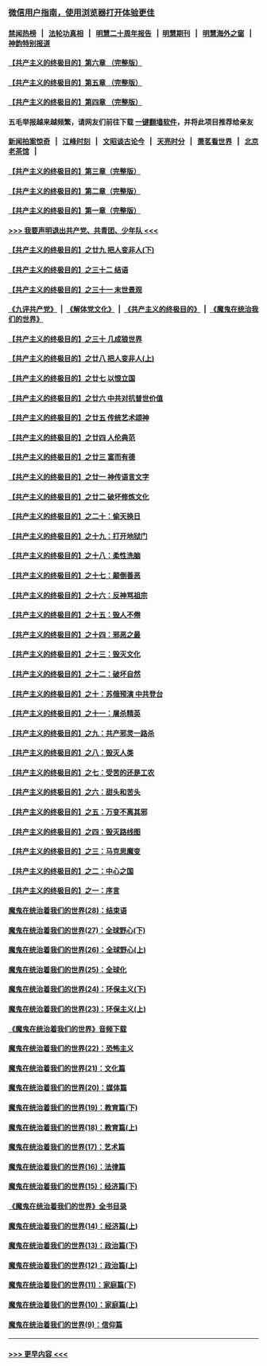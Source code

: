 ### [微信用户指南，使用浏览器打开体验更佳](https://github.com/gfw-breaker/banned-news1/blob/master/indexes/wechat-guide.md?t=0)
#### [禁闻热榜](热点新闻.md?t=0)  &nbsp;&nbsp;|&nbsp;&nbsp; [法轮功真相](https://github.com/gfw-breaker/truth/blob/master/README.md?t=0) &nbsp;&nbsp;|&nbsp;&nbsp; [明慧二十周年报告](https://github.com/gfw-breaker/mh-reports/blob/master/README.md?t=0) &nbsp;&nbsp;|&nbsp;&nbsp;[明慧期刊](https://github.com/gfw-breaker/mh-qikan) &nbsp;&nbsp;|&nbsp;&nbsp; [明慧海外之窗](https://github.com/gfw-breaker/mh-news/blob/master/README.md?t=0) &nbsp;&nbsp;|&nbsp;&nbsp; [神韵特别报道](https://github.com/gfw-breaker/mh-news/blob/master/shenyun.md?t=0)
#### [【共产主义的终极目的】第六章 （完整版）](../pages/nsc422/n11428913.md?t=02160944) 
#### [【共产主义的终极目的】第五章 （完整版）](../pages/nsc422/n11428912.md?t=02160944) 
#### [【共产主义的终极目的】第四章 （完整版）](../pages/nsc422/n11428907.md?t=02160944) 
#### 五毛举报越来越频繁，请网友们前往下载 [一键翻墙软件](https://github.com/gfw-breaker/ssr-accounts)，并将此项目推荐给亲友
#### [新闻拍案惊奇](https://github.com/gfw-breaker/banned-news1/blob/master/pages/link4.md) &nbsp;&nbsp;|&nbsp;&nbsp; [江峰时刻](https://github.com/gfw-breaker/banned-news1/blob/master/pages/link4.md) &nbsp;&nbsp;|&nbsp;&nbsp; [文昭谈古论今](https://github.com/gfw-breaker/banned-news1/blob/master/pages/link4.md) &nbsp;&nbsp;|&nbsp;&nbsp; [天亮时分](https://github.com/gfw-breaker/banned-news1/blob/master/pages/link4.md) &nbsp;&nbsp;|&nbsp;&nbsp; [萧茗看世界](https://github.com/gfw-breaker/banned-news1/blob/master/pages/link4.md) &nbsp;&nbsp;|&nbsp;&nbsp; [北京老茶馆](https://github.com/gfw-breaker/banned-news1/blob/master/pages/link4.md) &nbsp;&nbsp;|&nbsp;&nbsp; 
#### [【共产主义的终极目的】第三章（完整版）](../pages/nsc422/n11428848.md?t=02160944) 
#### [【共产主义的终极目的】第二章（完整版）](../pages/nsc422/n11428831.md?t=02160944) 
#### [【共产主义的终极目的】第一章（完整版）](../pages/nsc422/n11417651.md?t=02160944) 
#### [>>> 我要声明退出共产党、共青团、少年队 <<<](https://github.com/begood0513/goodnews/blob/master/quit/letter.md) 
#### [【共产主义的终极目的】之廿九 把人变非人(下)](../pages/nsc422/n11344140.md?t=02160944) 
#### [【共产主义的终极目的】之三十二 结语](../pages/nsc422/n11360535.md?t=02160944) 
#### [【共产主义的终极目的】之三十一 末世景观](../pages/nsc422/n11351129.md?t=02160944) 
#### [《九评共产党》](https://github.com/begood0513/9ping.md/blob/master/README.md) &nbsp;|&nbsp; [《解体党文化》](../../../../jtdwh.md/blob/master/README.md)  &nbsp;|&nbsp; [《共产主义的终极目的》](../../../../gczydzjmd.md/blob/master/README.md) &nbsp;|&nbsp; [《魔鬼在统治我们的世界》](../../../../mgztzwmdsj.md/blob/master/README.md) 
#### [【共产主义的终极目的】之三十 几成狼世界](../pages/nsc422/n11348280.md?t=02160944) 
#### [【共产主义的终极目的】之廿八 把人变非人(上)](../pages/nsc422/n11340492.md?t=02160944) 
#### [【共产主义的终极目的】之廿七 以恨立国](../pages/nsc422/n11336944.md?t=02160944) 
#### [【共产主义的终极目的】之廿六 中共对抗普世价值](../pages/nsc422/n11324785.md?t=02160944) 
#### [【共产主义的终极目的】之廿五 传统艺术颂神](../pages/nsc422/n11296396.md?t=02160944) 
#### [【共产主义的终极目的】之廿四 人伦典范](../pages/nsc422/n11296397.md?t=02160944) 
#### [【共产主义的终极目的】之廿三 富而有德](../pages/nsc422/n11283598.md?t=02160944) 
#### [【共产主义的终极目的】之廿一 神传语言文字](../pages/nsc422/n11263265.md?t=02160944) 
#### [【共产主义的终极目的】之廿二 破坏修炼文化](../pages/nsc422/n11245728.md?t=02160944) 
#### [【共产主义的终极目的】之二十：偷天换日](../pages/nsc422/n11238846.md?t=02160944) 
#### [【共产主义的终极目的】之十九：打开地狱门](../pages/nsc422/n11206376.md?t=02160944) 
#### [【共产主义的终极目的】之十八：柔性洗脑](../pages/nsc422/n11199994.md?t=02160944) 
#### [【共产主义的终极目的】之十七：颠倒善恶](../pages/nsc422/n11179782.md?t=02160944) 
#### [【共产主义的终极目的】之十六：反神骂祖宗](../pages/nsc422/n11166798.md?t=02160944) 
#### [【共产主义的终极目的】之十五：毁人不倦](../pages/nsc422/n11166792.md?t=02160944) 
#### [【共产主义的终极目的】之十四：邪恶之最](../pages/nsc422/n11150249.md?t=02160944) 
#### [【共产主义的终极目的】之十三：毁灭文化](../pages/nsc422/n11135227.md?t=02160944) 
#### [【共产主义的终极目的】之十二：破坏自然](../pages/nsc422/n11135214.md?t=02160944) 
#### [【共产主义的终极目的】之十：苏俄预演 中共登台](../pages/nsc422/n11118424.md?t=02160944) 
#### [【共产主义的终极目的】之十一：屠杀精英](../pages/nsc422/n11118442.md?t=02160944) 
#### [【共产主义的终极目的】之九：共产邪灵一路杀](../pages/nsc422/n11114139.md?t=02160944) 
#### [【共产主义的终极目的】之八：毁灭人类](../pages/nsc422/n11108503.md?t=02160944) 
#### [【共产主义的终极目的】之七：受苦的还是工农](../pages/nsc422/n11101809.md?t=02160944) 
#### [【共产主义的终极目的】之六：甜头和苦头](../pages/nsc422/n11096971.md?t=02160944) 
#### [【共产主义的终极目的】之五：万变不离其邪](../pages/nsc422/n11091285.md?t=02160944) 
#### [【共产主义的终极目的】之四：毁灭路线图](../pages/nsc422/n11086284.md?t=02160944) 
#### [【共产主义的终极目的】之三：马克思魔变](../pages/nsc422/n11061941.md?t=02160944) 
#### [【共产主义的终极目的】之二：中心之国](../pages/nsc422/n11047728.md?t=02160944) 
#### [【共产主义的终极目的】之一：序言](../pages/nsc422/n11086077.md?t=02160944) 
#### [魔鬼在统治着我们的世界(28)：结束语](../pages/nsc422/n10936246.md?t=02160944) 
#### [魔鬼在统治着我们的世界(27)：全球野心(下)](../pages/nsc422/n10928319.md?t=02160944) 
#### [魔鬼在统治着我们的世界(26)：全球野心(上)](../pages/nsc422/n10900318.md?t=02160944) 
#### [魔鬼在统治着我们的世界(25)：全球化](../pages/nsc422/n10788205.md?t=02160944) 
#### [魔鬼在统治着我们的世界(24)：环保主义(下)](../pages/nsc422/n10695307.md?t=02160944) 
#### [魔鬼在统治着我们的世界(23)：环保主义(上)](../pages/nsc422/n10688613.md?t=02160944) 
#### [《魔鬼在统治着我们的世界》音频下载](../pages/nsc422/n10635553.md?t=02160944) 
#### [魔鬼在统治着我们的世界(22)：恐怖主义](../pages/nsc422/n10614727.md?t=02160944) 
#### [魔鬼在统治着我们的世界(21)：文化篇](../pages/nsc422/n10597706.md?t=02160944) 
#### [魔鬼在统治着我们的世界(20)：媒体篇](../pages/nsc422/n10586579.md?t=02160944) 
#### [魔鬼在统治着我们的世界(19)：教育篇(下)](../pages/nsc422/n10564808.md?t=02160944) 
#### [魔鬼在统治着我们的世界(18)：教育篇(上)](../pages/nsc422/n10526970.md?t=02160944) 
#### [魔鬼在统治着我们的世界(17)：艺术篇](../pages/nsc422/n10499093.md?t=02160944) 
#### [魔鬼在统治着我们的世界(16)：法律篇](../pages/nsc422/n10485969.md?t=02160944) 
#### [魔鬼在统治着我们的世界(15)：经济篇(下)](../pages/nsc422/n10469975.md?t=02160944) 
#### [《魔鬼在统治着我们的世界》全书目录](../pages/nsc422/n10464261.md?t=02160944) 
#### [魔鬼在统治着我们的世界(14)：经济篇(上)](../pages/nsc422/n10457370.md?t=02160944) 
#### [魔鬼在统治着我们的世界(13)：政治篇(下)](../pages/nsc422/n10448270.md?t=02160944) 
#### [魔鬼在统治着我们的世界(12)：政治篇(上)](../pages/nsc422/n10444576.md?t=02160944) 
#### [魔鬼在统治着我们的世界(11)：家庭篇(下)](../pages/nsc422/n10440961.md?t=02160944) 
#### [魔鬼在统治着我们的世界(10)：家庭篇(上)](../pages/nsc422/n10435448.md?t=02160944) 
#### [魔鬼在统治着我们的世界(9)：信仰篇](../pages/nsc422/n10432159.md?t=02160944) 

----
#### [ >>> 更早内容 <<< ](../indexes/nsc422-earlier.md)
